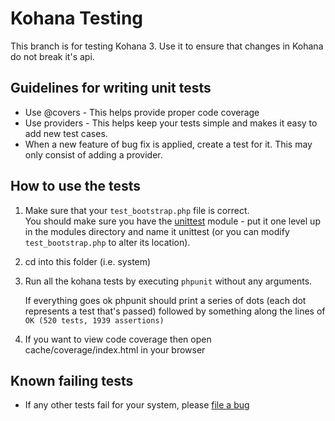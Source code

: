 Kohana Testing
===

This branch is for testing Kohana 3. Use it to ensure that changes in Kohana do not break it's api.

Guidelines for writing unit tests
---

 * Use @covers - This helps provide proper code coverage
 * Use providers - This helps keep your tests simple and makes it easy to add new test cases.
 * When a new feature of bug fix is applied, create a test for it. This may only consist of adding a provider.

How to use the tests
---

1. Make sure that your `test_bootstrap.php` file is correct.  
   You should make sure you have the [unittest](http://github.com/kohana/unittest) module - put it one level up in the modules directory and name it unittest (or you can modify `test_bootstrap.php` to alter its location).

2. cd into this folder (i.e. system)

3. Run all the kohana tests by executing `phpunit` without any arguments. 
   
   If everything goes ok phpunit should print a series of dots (each dot represents a test that's passed) followed by something along the lines of `OK (520 tests, 1939 assertions)`

4. If you want to view code coverage then open cache/coverage/index.html in your browser
   
Known failing tests
---

 * If any other tests fail for your system, please [file a bug](http://dev.kohanaframework.org/projects/kohana3/issues/new)
